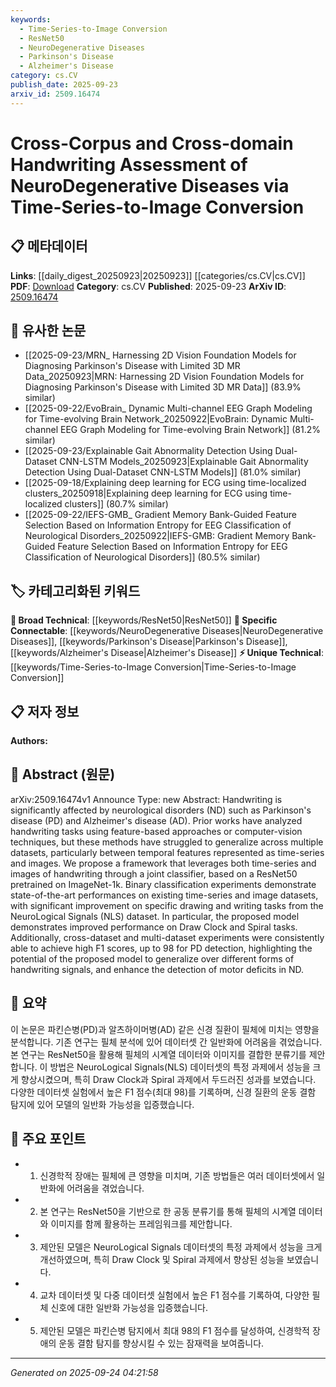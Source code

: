 ```yaml
---
keywords:
  - Time-Series-to-Image Conversion
  - ResNet50
  - NeuroDegenerative Diseases
  - Parkinson's Disease
  - Alzheimer's Disease
category: cs.CV
publish_date: 2025-09-23
arxiv_id: 2509.16474
---
```


<!-- KEYWORD_LINKING_METADATA:
{
  "processed_timestamp": "2025-09-24T04:21:58.084605",
  "vocabulary_version": "1.0",
  "selected_keywords": [
    "Time-Series-to-Image Conversion",
    "ResNet50",
    "NeuroDegenerative Diseases",
    "Parkinson's Disease",
    "Alzheimer's Disease"
  ],
  "rejected_keywords": [],
  "similarity_scores": {
    "Time-Series-to-Image Conversion": 0.78,
    "ResNet50": 0.8,
    "NeuroDegenerative Diseases": 0.82,
    "Parkinson's Disease": 0.85,
    "Alzheimer's Disease": 0.84
  },
  "extraction_method": "AI_prompt_based",
  "budget_applied": true,
  "candidates_json": {
    "candidates": [
      {
        "surface": "Time-Series-to-Image Conversion",
        "canonical": "Time-Series-to-Image Conversion",
        "aliases": [
          "Time-Series Image Transformation"
        ],
        "category": "unique_technical",
        "rationale": "This novel technique bridges temporal and spatial data, enhancing cross-domain analysis.",
        "novelty_score": 0.85,
        "connectivity_score": 0.65,
        "specificity_score": 0.88,
        "link_intent_score": 0.78
      },
      {
        "surface": "ResNet50",
        "canonical": "ResNet50",
        "aliases": [
          "Residual Network 50"
        ],
        "category": "broad_technical",
        "rationale": "A widely used neural network architecture that supports linking to deep learning frameworks.",
        "novelty_score": 0.45,
        "connectivity_score": 0.92,
        "specificity_score": 0.7,
        "link_intent_score": 0.8
      },
      {
        "surface": "NeuroDegenerative Diseases",
        "canonical": "NeuroDegenerative Diseases",
        "aliases": [
          "ND",
          "Neuro Disorders"
        ],
        "category": "specific_connectable",
        "rationale": "Central to the study, linking to medical and neurological research domains.",
        "novelty_score": 0.5,
        "connectivity_score": 0.85,
        "specificity_score": 0.9,
        "link_intent_score": 0.82
      },
      {
        "surface": "Parkinson's Disease",
        "canonical": "Parkinson's Disease",
        "aliases": [
          "PD"
        ],
        "category": "specific_connectable",
        "rationale": "A specific condition analyzed in the study, crucial for medical research connections.",
        "novelty_score": 0.4,
        "connectivity_score": 0.88,
        "specificity_score": 0.92,
        "link_intent_score": 0.85
      },
      {
        "surface": "Alzheimer's Disease",
        "canonical": "Alzheimer's Disease",
        "aliases": [
          "AD"
        ],
        "category": "specific_connectable",
        "rationale": "Another key condition studied, relevant for linking to cognitive disorder research.",
        "novelty_score": 0.42,
        "connectivity_score": 0.87,
        "specificity_score": 0.91,
        "link_intent_score": 0.84
      }
    ],
    "ban_list_suggestions": [
      "method",
      "experiment",
      "performance"
    ]
  },
  "decisions": [
    {
      "candidate_surface": "Time-Series-to-Image Conversion",
      "resolved_canonical": "Time-Series-to-Image Conversion",
      "decision": "linked",
      "scores": {
        "novelty": 0.85,
        "connectivity": 0.65,
        "specificity": 0.88,
        "link_intent": 0.78
      }
    },
    {
      "candidate_surface": "ResNet50",
      "resolved_canonical": "ResNet50",
      "decision": "linked",
      "scores": {
        "novelty": 0.45,
        "connectivity": 0.92,
        "specificity": 0.7,
        "link_intent": 0.8
      }
    },
    {
      "candidate_surface": "NeuroDegenerative Diseases",
      "resolved_canonical": "NeuroDegenerative Diseases",
      "decision": "linked",
      "scores": {
        "novelty": 0.5,
        "connectivity": 0.85,
        "specificity": 0.9,
        "link_intent": 0.82
      }
    },
    {
      "candidate_surface": "Parkinson's Disease",
      "resolved_canonical": "Parkinson's Disease",
      "decision": "linked",
      "scores": {
        "novelty": 0.4,
        "connectivity": 0.88,
        "specificity": 0.92,
        "link_intent": 0.85
      }
    },
    {
      "candidate_surface": "Alzheimer's Disease",
      "resolved_canonical": "Alzheimer's Disease",
      "decision": "linked",
      "scores": {
        "novelty": 0.42,
        "connectivity": 0.87,
        "specificity": 0.91,
        "link_intent": 0.84
      }
    }
  ]
}
-->

# Cross-Corpus and Cross-domain Handwriting Assessment of NeuroDegenerative Diseases via Time-Series-to-Image Conversion

## 📋 메타데이터

**Links**: [[daily_digest_20250923|20250923]] [[categories/cs.CV|cs.CV]]
**PDF**: [Download](https://arxiv.org/pdf/2509.16474.pdf)
**Category**: cs.CV
**Published**: 2025-09-23
**ArXiv ID**: [2509.16474](https://arxiv.org/abs/2509.16474)

## 🔗 유사한 논문
- [[2025-09-23/MRN_ Harnessing 2D Vision Foundation Models for Diagnosing Parkinson's Disease with Limited 3D MR Data_20250923|MRN: Harnessing 2D Vision Foundation Models for Diagnosing Parkinson's Disease with Limited 3D MR Data]] (83.9% similar)
- [[2025-09-22/EvoBrain_ Dynamic Multi-channel EEG Graph Modeling for Time-evolving Brain Network_20250922|EvoBrain: Dynamic Multi-channel EEG Graph Modeling for Time-evolving Brain Network]] (81.2% similar)
- [[2025-09-23/Explainable Gait Abnormality Detection Using Dual-Dataset CNN-LSTM Models_20250923|Explainable Gait Abnormality Detection Using Dual-Dataset CNN-LSTM Models]] (81.0% similar)
- [[2025-09-18/Explaining deep learning for ECG using time-localized clusters_20250918|Explaining deep learning for ECG using time-localized clusters]] (80.7% similar)
- [[2025-09-22/IEFS-GMB_ Gradient Memory Bank-Guided Feature Selection Based on Information Entropy for EEG Classification of Neurological Disorders_20250922|IEFS-GMB: Gradient Memory Bank-Guided Feature Selection Based on Information Entropy for EEG Classification of Neurological Disorders]] (80.5% similar)

## 🏷️ 카테고리화된 키워드
**🧠 Broad Technical**: [[keywords/ResNet50|ResNet50]]
**🔗 Specific Connectable**: [[keywords/NeuroDegenerative Diseases|NeuroDegenerative Diseases]], [[keywords/Parkinson's Disease|Parkinson's Disease]], [[keywords/Alzheimer's Disease|Alzheimer's Disease]]
**⚡ Unique Technical**: [[keywords/Time-Series-to-Image Conversion|Time-Series-to-Image Conversion]]

## 📋 저자 정보

**Authors:** 

## 📄 Abstract (원문)

arXiv:2509.16474v1 Announce Type: new 
Abstract: Handwriting is significantly affected by neurological disorders (ND) such as Parkinson's disease (PD) and Alzheimer's disease (AD). Prior works have analyzed handwriting tasks using feature-based approaches or computer-vision techniques, but these methods have struggled to generalize across multiple datasets, particularly between temporal features represented as time-series and images. We propose a framework that leverages both time-series and images of handwriting through a joint classifier, based on a ResNet50 pretrained on ImageNet-1k. Binary classification experiments demonstrate state-of-the-art performances on existing time-series and image datasets, with significant improvement on specific drawing and writing tasks from the NeuroLogical Signals (NLS) dataset. In particular, the proposed model demonstrates improved performance on Draw Clock and Spiral tasks. Additionally, cross-dataset and multi-dataset experiments were consistently able to achieve high F1 scores, up to 98 for PD detection, highlighting the potential of the proposed model to generalize over different forms of handwriting signals, and enhance the detection of motor deficits in ND.

## 📝 요약

이 논문은 파킨슨병(PD)과 알츠하이머병(AD) 같은 신경 질환이 필체에 미치는 영향을 분석합니다. 기존 연구는 필체 분석에 있어 데이터셋 간 일반화에 어려움을 겪었습니다. 본 연구는 ResNet50을 활용해 필체의 시계열 데이터와 이미지를 결합한 분류기를 제안합니다. 이 방법은 NeuroLogical Signals(NLS) 데이터셋의 특정 과제에서 성능을 크게 향상시켰으며, 특히 Draw Clock과 Spiral 과제에서 두드러진 성과를 보였습니다. 다양한 데이터셋 실험에서 높은 F1 점수(최대 98)를 기록하며, 신경 질환의 운동 결함 탐지에 있어 모델의 일반화 가능성을 입증했습니다.

## 🎯 주요 포인트

- 1. 신경학적 장애는 필체에 큰 영향을 미치며, 기존 방법들은 여러 데이터셋에서 일반화에 어려움을 겪었습니다.
- 2. 본 연구는 ResNet50을 기반으로 한 공동 분류기를 통해 필체의 시계열 데이터와 이미지를 함께 활용하는 프레임워크를 제안합니다.
- 3. 제안된 모델은 NeuroLogical Signals 데이터셋의 특정 과제에서 성능을 크게 개선하였으며, 특히 Draw Clock 및 Spiral 과제에서 향상된 성능을 보였습니다.
- 4. 교차 데이터셋 및 다중 데이터셋 실험에서 높은 F1 점수를 기록하여, 다양한 필체 신호에 대한 일반화 가능성을 입증했습니다.
- 5. 제안된 모델은 파킨슨병 탐지에서 최대 98의 F1 점수를 달성하여, 신경학적 장애의 운동 결함 탐지를 향상시킬 수 있는 잠재력을 보여줍니다.


---

*Generated on 2025-09-24 04:21:58*